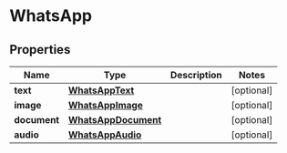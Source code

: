 
# WhatsApp

## Properties
Name | Type | Description | Notes
------------ | ------------- | ------------- | -------------
**text** | [**WhatsAppText**](WhatsAppText.md) |  |  [optional]
**image** | [**WhatsAppImage**](WhatsAppImage.md) |  |  [optional]
**document** | [**WhatsAppDocument**](WhatsAppDocument.md) |  |  [optional]
**audio** | [**WhatsAppAudio**](WhatsAppAudio.md) |  |  [optional]



